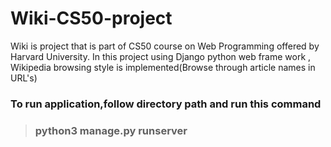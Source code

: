 # Wiki-CS50-project
Wiki is project that is part of CS50 course on Web Programming offered by Harvard University.
In this project using Django python web frame work , Wikipedia browsing style is implemented(Browse through article names in URL's)
</br>
### To run application,follow directory path and run this command
> ### python3 manage.py runserver
